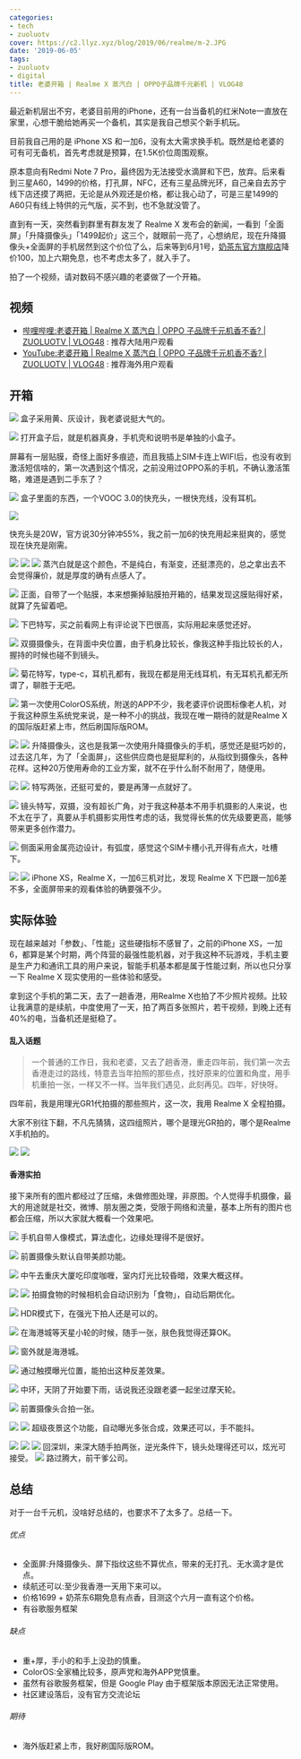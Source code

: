```yaml
---
categories:
- tech
- zuoluotv
cover: https://c2.llyz.xyz/blog/2019/06/realme/m-2.JPG
date: '2019-06-05'
tags:
- zuoluotv
- digital
title: 老婆开箱 | Realme X 蒸汽白 | OPPO子品牌千元新机 | VLOG48
---
```


最近新机层出不穷，老婆目前用的iPhone，还有一台当备机的红米Note一直放在家里，心想干脆给她再买一个备机，其实是我自己想买个新手机玩。

目前我自己用的是 iPhone XS 和一加6，没有太大需求换手机。既然是给老婆的可有可无备机，首先考虑就是预算，在1.5K价位周围观察。

原本意向有Redmi Note 7 Pro，最终因为无法接受水滴屏和下巴，放弃。后来看到三星A60，1499的价格，打孔屏，NFC，还有三星品牌光环，自己亲自去苏宁线下店还摸了两把，无论是从外观还是价格，都让我心动了，可是三星1499的A60只有线上特供的元气版，买不到，也不急就没管了。

直到有一天，突然看到群里有群友发了 Realme X 发布会的新闻，一看到「全面屏」「升降摄像头」「1499起价」这三个，就眼前一亮了，心想纳尼，现在升降摄像头+全面屏的手机居然到这个价位了么，后来等到6月1号，[奶茶东官方旗舰店](https://zuoluo.tv/realme-x)降价100，加上六期免息，也不考虑太多了，就入手了。

拍了一个视频，请对数码不感兴趣的老婆做了一个开箱。

## 视频

- [哔哩哔哩:老婆开箱 | Realme X 蒸汽白 | OPPO 子品牌千元机香不香? | ZUOLUOTV | VLOG48](https://www.bilibili.com/video/av54747958) : 推荐大陆用户观看
- [YouTube:老婆开箱 | Realme X 蒸汽白 | OPPO 子品牌千元机香不香? | ZUOLUOTV | VLOG48](https://www.youtube.com/watch?v=WrudqTJeqdo) : 推荐海外用户观看

## 开箱

![](https://c2.llyz.xyz/blog/2019/06/realme/m-2.JPG) 盒子采用黄、灰设计，我老婆说挺大气的。

![](https://c2.llyz.xyz/blog/2019/06/realme/m-3.JPG) 打开盒子后，就是机器真身，手机壳和说明书是单独的小盒子。

屏幕有一层贴膜，奇怪上面好多痕迹，而且我插上SIM卡连上WIFI后，也没有收到激活短信啥的，第一次遇到这个情况，之前没用过OPPO系的手机，不确认激活策略，难道是遇到二手东了？

![](https://c2.llyz.xyz/blog/2019/06/realme/m-4.JPG) 盒子里面的东西，一个VOOC 3.0的快充头，一根快充线，没有耳机。

![](https://c2.llyz.xyz/blog/2019/06/realme/m-5.JPG)

快充头是20W，官方说30分钟冲55%，我之前一加6的快充用起来挺爽的，感觉现在快充是刚需。

![](https://c2.llyz.xyz/blog/2019/06/realme/m-6.JPG) ![](https://c2.llyz.xyz/blog/2019/06/realme/m-7.JPG) ![](https://c2.llyz.xyz/blog/2019/06/realme/m-8.JPG) 蒸汽白就是这个颜色，不是纯白，有渐变，还挺漂亮的，总之拿出去不会觉得廉价，就是厚度的确有点感人了。

![](https://c2.llyz.xyz/blog/2019/06/realme/m-9.JPG) 正面，自带了一个贴膜，本来想撕掉贴膜拍开箱的，结果发现这膜贴得好紧，就算了先留着吧。

![](https://c2.llyz.xyz/blog/2019/06/realme/m-10.JPG) 下巴特写，买之前看网上有评论说下巴很高，实际用起来感觉还好。

![](https://c2.llyz.xyz/blog/2019/06/realme/m-12.JPG) 双摄摄像头，在背面中央位置，由于机身比较长，像我这种手指比较长的人，握持的时候也碰不到镜头。

![](https://c2.llyz.xyz/blog/2019/06/realme/m-13.JPG) 菊花特写，type-c，耳机孔都有，我现在都是用无线耳机，有无耳机孔都无所谓了，聊胜于无吧。

![](https://c2.llyz.xyz/blog/2019/06/realme/m-14.JPG) 第一次使用ColorOS系统，附送的APP不少，我老婆评价说图标像老人机，对于我这种原生系统党来说，是一种不小的挑战，我现在唯一期待的就是Realme X的国际版赶紧上市，然后刷国际版ROM。

![](https://c2.llyz.xyz/blog/2019/06/realme/m-15.JPG) ![](https://c2.llyz.xyz/blog/2019/06/realme/m-17.JPG) 升降摄像头，这也是我第一次使用升降摄像头的手机，感觉还是挺巧妙的，过去这几年，为了「全面屏」，这些供应商也是挺犀利的，从指纹到摄像头，各种花样。这种20万使用寿命的工业方案，就不在乎什么耐不耐用了，随便用。

![](https://c2.llyz.xyz/blog/2019/06/realme/m-16.JPG) ![](https://c2.llyz.xyz/blog/2019/06/realme/m-19.JPG) 特写两张，还挺可爱的，要是再薄一点就好了。

![](https://c2.llyz.xyz/blog/2019/06/realme/m-18.JPG) 镜头特写，双摄，没有超长广角，对于我这种基本不用手机摄影的人来说，也不太在乎了，真要从手机摄影实用性考虑的话，我觉得长焦的优先级要更高，能够带来更多创作潜力。

![](https://c2.llyz.xyz/blog/2019/06/realme/m-20.JPG) 侧面采用金属亮边设计，有弧度，感觉这个SIM卡槽小孔开得有点大，吐槽下。

![](https://c2.llyz.xyz/blog/2019/06/realme/m-21.JPG) ![](https://c2.llyz.xyz/blog/2019/06/realme/m-23.JPG) iPhone XS，Realme X，一加6三机对比，发现 Realme X 下巴跟一加6差不多，全面屏带来的观看体验的确要强不少。

## 实际体验

现在越来越对「参数」、「性能」这些硬指标不感冒了，之前的iPhone XS，一加6，都算是某个时期，两个阵营的最强性能机器，对于我这种不玩游戏，手机主要是生产力和通讯工具的用户来说，智能手机基本都是属于性能过剩，所以也只分享一下 Realme X 现实使用的一些体验和感受。

拿到这个手机的第二天，去了一趟香港，用Realme X也拍了不少照片视频。比较让我满意的是续航，中度使用了一天，拍了两百多张照片，若干视频，到晚上还有40%的电，当备机还是挺稳了。

#### 乱入话题

> 一个普通的工作日，我和老婆，又去了趟香港，重走四年前，我们第一次去香港走过的路线，特意去当年拍照的那些点，找好原来的位置和角度，用手机重拍一张，一样又不一样。当年我们遇见，此刻再见。四年，好快呀。

四年前，我是用理光GR1代拍摄的那些照片，这一次，我用 Realme X 全程拍摄。

大家不别往下翻，不凡先猜猜，这四组照片，哪个是理光GR拍的，哪个是Realme X手机拍的。

![](https://c2.llyz.xyz/blog/2019/06/realme/g-5.jpg) ![](https://c2.llyz.xyz/blog/2019/06/realme/g-6.jpg)

#### 香港实拍

接下来所有的图片都经过了压缩，未做修图处理，非原图。个人觉得手机摄像，最大的用途就是社交，微博、朋友圈之类，受限于网络和流量，基本上所有的图片也都会压缩，所以大家就大概看一个效果吧。

![](https://c2.llyz.xyz/blog/2019/06/realme/s-1.jpg) 手机自带人像模式，算法虚化，边缘处理得不是很好。

![](https://c2.llyz.xyz/blog/2019/06/realme/s-2.jpg) 前置摄像头默认自带美颜功能。

![](https://c2.llyz.xyz/blog/2019/06/realme/s-3.jpg) 中午去重庆大厦吃印度咖喱，室内灯光比较昏暗，效果大概这样。

![](https://c2.llyz.xyz/blog/2019/06/realme/s-4.jpg) ![](https://c2.llyz.xyz/blog/2019/06/realme/s-5.jpg) 拍摄食物的时候相机会自动识别为「食物」，自动后期优化。

![](https://c2.llyz.xyz/blog/2019/06/realme/s-6.jpg) HDR模式下，在强光下拍人还是可以的。

![](https://c2.llyz.xyz/blog/2019/06/realme/s-8.jpg) 在海港城等天星小轮的时候，随手一张，肤色我觉得还算OK。

![](https://c2.llyz.xyz/blog/2019/06/realme/s-9.jpg) 窗外就是海港城。

![](https://c2.llyz.xyz/blog/2019/06/realme/s-10.jpg) 通过触摸曝光位置，能拍出这种反差效果。

![](https://c2.llyz.xyz/blog/2019/06/realme/s-12.jpg) 中环，天阴了开始要下雨，话说我还没跟老婆一起坐过摩天轮。

![](https://c2.llyz.xyz/blog/2019/06/realme/s-13.jpg) 前置摄像头合拍一张。

![](https://c2.llyz.xyz/blog/2019/06/realme/s-14.jpg) ![](https://c2.llyz.xyz/blog/2019/06/realme/s-15.jpg) 超级夜景这个功能，自动曝光多张合成，效果还可以，手不能抖。

![](https://c2.llyz.xyz/blog/2019/06/realme/s-17.jpg) ![](https://c2.llyz.xyz/blog/2019/06/realme/s-18.jpg) ![](https://c2.llyz.xyz/blog/2019/06/realme/s-19.jpg) 回深圳，来深大随手拍两张，逆光条件下，镜头处理得还可以，炫光可接受。 ![](https://c2.llyz.xyz/blog/2019/06/realme/s-20.jpg) 路过腾大，前干爹公司。

## 总结

对于一台千元机，没啥好总结的，也要求不了太多了。总结一下。

###### 优点

- 全面屏:升降摄像头、屏下指纹这些不算优点，带来的无打孔、无水滴才是优点。
- 续航还可以:至少我香港一天用下来可以。
- 价格1699 + 奶茶东6期免息有点香，目测这个六月一直有这个价格。
- 有谷歌服务框架

###### 缺点

- 重+厚，手小的和手上没劲的慎重。
- ColorOS:全家桶比较多，原声党和海外APP党慎重。
- 虽然有谷歌服务框架，但是 Google Play 由于框架版本原因无法正常使用。
- 社区建设落后，没有官方交流论坛

###### 期待

- 海外版赶紧上市，我好刷国际版ROM。
